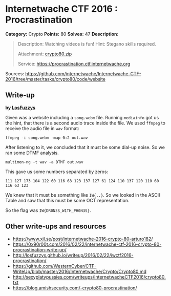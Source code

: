 # Internetwache CTF 2016 : Procrastination

**Category:** Crypto
**Points:** 80
**Solves:** 47
**Description:**

> Description: Watching videos is fun! Hint: Stegano skills required.
> 
> 
> Attachment: [crypto80.zip](./crypto80.zip)
> 
> 
> Service: <https://procrastination.ctf.internetwache.org>

Sources: <https://github.com/internetwache/Internetwache-CTF-2016/tree/master/tasks/crypto80/code/website>

## Write-up

**by [LosFuzzys](https://hack.more.systems)**

Given was a website including a `song.webm` file. Running `mediainfo` got us the hint,
that there is a second audio trace inside the file.
We used `ffmpeg` to receive the audio file in `wav` format:

```
ffmpeg -i song.webm -map 0:2 out.wav
```

After listening to it, we concluded that it must be some dial-up noise. So we ran some DTMF analysis.

```
multimon-ng -t wav -a DTMF out.wav
```

This gave us some numbers separated by zeros:

```
111 127 173 104 122 60 116 63 123 137 127 61 124 110 137 120 110 60 116 63 123
```

We knew that it must be something like `IW{..}`.
So we looked in the ASCII Table and saw that this must be some OCT representation.


So the flag was `IW{DR0N3S_W1TH_PH0N3S}`.


## Other write-ups and resources

* <https://www.xil.se/post/internetwache-2016-crypto-80-arturo182/>
* <https://0x90r00t.com/2016/02/22/internetwache-ctf-2016-crypto-80-procrastination-write-up/>
* <http://losfuzzys.github.io/writeup/2016/02/22/iwctf2016-procrastination/>
* <https://github.com/WesternCyber/CTF-WriteUp/blob/master/2016/Internetwache/Crypto/Crypto80.md>
* <http://sexyplatypussies.com/writeups/InternetwacheCTF2016/crypto80.txt>
* <https://blog.amishsecurity.com/-crypto80-procrastination/>